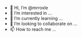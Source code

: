 - 👋 Hi, I’m @mrroxle
- 👀 I’m interested in ...
- 🌱 I’m currently learning ...
- 💞️ I’m looking to collaborate on ...
- 📫 How to reach me ...

<!---
mrroxle/mrroxle is a ✨ special ✨ repository because its `README.md` (this file) appears on your GitHub profile.
You can click the Preview link to take a look at your changes.
--->
